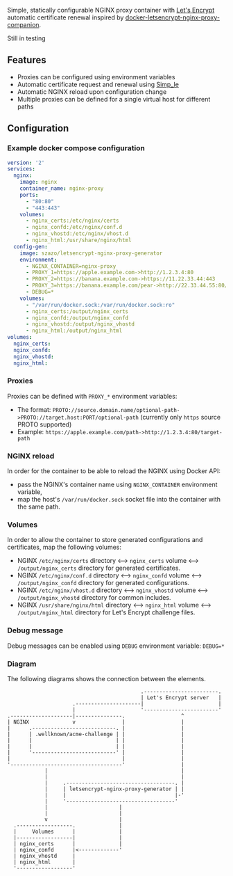 Simple, statically configurable NGINX proxy container with [Let's Encrypt](https://letsencrypt.org/) automatic certificate renewal inspired by [docker-letsencrypt-nginx-proxy-companion](https://github.com/JrCs/docker-letsencrypt-nginx-proxy-companion).

Still in testing

## Features

* Proxies can be configured using environment variables
* Automatic certificate request and renewal using [Simp_le](https://github.com/zenhack/simp_le/)
* Automatic NGINX reload upon configuration change
* Multiple proxies can be defined for a single virtual host for different paths

## Configuration

### Example docker compose configuration

```yaml
version: '2'
services:
  nginx:
    image: nginx
    container_name: nginx-proxy
    ports:
      - "80:80"
      - "443:443"
    volumes:
      - nginx_certs:/etc/nginx/certs
      - nginx_confd:/etc/nginx/conf.d
      - nginx_vhostd:/etc/nginx/vhost.d
      - nginx_html:/usr/share/nginx/html
  config-gen:
    image: szazo/letsencrypt-nginx-proxy-generator
    environment:
      - NGINX_CONTAINER=nginx-proxy
      - PROXY_1=https://apple.example.com->http://1.2.3.4:80
      - PROXY_2=https://banana.example.com->https://11.22.33.44:443
      - PROXY_3=https://banana.example.com/pear->http://22.33.44.55:80/cherry
      - DEBUG=*
    volumes:
      - "/var/run/docker.sock:/var/run/docker.sock:ro"
      - nginx_certs:/output/nginx_certs
      - nginx_confd:/output/nginx_confd
      - nginx_vhostd:/output/nginx_vhostd
      - nginx_html:/output/nginx_html
volumes:
  nginx_certs:
  nginx_confd:
  nginx_vhostd:
  nginx_html:
```

### Proxies

Proxies can be defined with `PROXY_*` environment variables:
* The format: `PROTO://source.domain.name/optional-path->PROTO://target.host:PORT/optional-path` (currently only `https` source PROTO supported)
* Example: `https://apple.example.com/path->http://1.2.3.4:80/target-path`

### NGINX reload

In order for the container to be able to reload the NGINX using Docker API:
- pass the NGINX's container name using `NGINX_CONTAINER` environment variable,
- map the host's `/var/run/docker.sock` socket file into the container with the same path.

### Volumes

In order to allow the container to store generated configurations and certificates, map the following volumes:
* NGINX `/etc/nginx/certs` directory ⟷ `nginx_certs` volume ⟷ `/output/nginx_certs` directory for generated certificates.
* NGINX `/etc/nginx/conf.d` directory ⟷ `nginx_confd` volume ⟷ `/output/nginx_confd` directory for generated configurations.
* NGINX `/etc/nginx/vhost.d` directory ⟷ `nginx_vhostd` volume ⟷ `/output/nginx_vhostd` directory for common includes.
* NGINX `/usr/share/nginx/html` directory ⟷ `nginx_html` volume ⟷ `/output/nginx_html` directory for Let's Encrypt challenge files.

### Debug message

Debug messages can be enabled using `DEBUG` environment variable: `DEBUG=*`

### Diagram

The following diagrams shows the connection between the elements.

```
                                           .------------------------.
                                           | Let's Encrypt server   |
                     .---------------------|                        |
                     |                     '------------------------'
.--------------------|---------------.                  ^
| NGINX              v               |                  |
|      .---------------------------. |                  |
|      | .wellknown/acme-challenge | |                  |
|      |                           | |                  |
|      |                           | |                  |
|      '---------------------------' |                  |
|                                    |                  |
'------------------------------------'                  |
            |                                           |
            |                                           |
            |     .-----------------------------------. |
            |     | letsencrypt-nginx-proxy-generator | |
            |     |                                   |-'
            |     '-----------------------------------'
            |                       |
            |                       |
            v                       |
  .------------------.              |
  |     Volumes      |              |
  |------------------|              |
  | nginx_certs      |              |
  | nginx_confd      |<-------------'
  | nginx_vhostd     |
  | nginx_html       |
  '------------------'
```